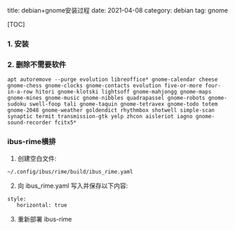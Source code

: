 title: debian+gnome安装过程
date: 2021-04-08
category: debian
tag: gnome

[TOC]

### 1. 安装

### 2. 删除不需要软件

`apt autoremove --purge evolution libreoffice* gnome-calendar cheese gnome-chess gnome-clocks gnome-contacts evolution five-or-more four-in-a-row hitori gnome-klotski lightsoff gnome-mahjongg gnome-maps gnome-mines gnome-music gnome-nibbles quadrapassel gnome-robots gnome-sudoku swell-foop tali gnome-taquin gnome-tetravex gnome-todo totem gnome-2048 gnome-weather goldendict rhythmbox shotwell simple-scan synaptic termit transmission-gtk yelp zhcon aisleriot iagno gnome-sound-recorder fcitx5*`

### ibus-rime横排

1. 创建空白文件:
```
~/.config/ibus/rime/build/ibus_rime.yaml
```
2. 向 ibus_rime.yaml 写入并保存以下内容:
```
style:
   horizontal: true
```
3. 重新部署 ibus-rime